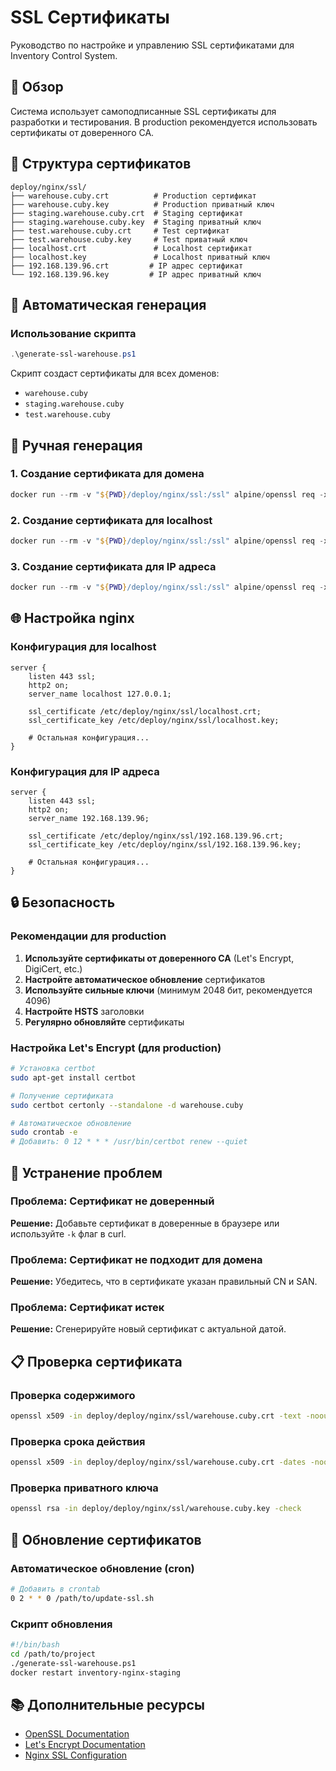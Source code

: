 # SSL Сертификаты

Руководство по настройке и управлению SSL сертификатами для Inventory Control System.

## 🔐 Обзор

Система использует самоподписанные SSL сертификаты для разработки и тестирования. В production рекомендуется использовать сертификаты от доверенного CA.

## 📁 Структура сертификатов

```
deploy/nginx/ssl/
├── warehouse.cuby.crt          # Production сертификат
├── warehouse.cuby.key          # Production приватный ключ
├── staging.warehouse.cuby.crt  # Staging сертификат
├── staging.warehouse.cuby.key  # Staging приватный ключ
├── test.warehouse.cuby.crt     # Test сертификат
├── test.warehouse.cuby.key     # Test приватный ключ
├── localhost.crt               # Localhost сертификат
├── localhost.key               # Localhost приватный ключ
├── 192.168.139.96.crt         # IP адрес сертификат
└── 192.168.139.96.key         # IP адрес приватный ключ
```

## 🚀 Автоматическая генерация

### Использование скрипта
```powershell
.\generate-ssl-warehouse.ps1
```

Скрипт создаст сертификаты для всех доменов:
- `warehouse.cuby`
- `staging.warehouse.cuby`
- `test.warehouse.cuby`

## 🔧 Ручная генерация

### 1. Создание сертификата для домена
```powershell
docker run --rm -v "${PWD}/deploy/nginx/ssl:/ssl" alpine/openssl req -x509 -newkey rsa:4096 -keyout /ssl/domain.key -out /ssl/domain.crt -days 365 -nodes -subj "/C=US/ST=State/L=City/O=Organization/OU=OrgUnit/CN=domain.com"
```

### 2. Создание сертификата для localhost
```powershell
docker run --rm -v "${PWD}/deploy/nginx/ssl:/ssl" alpine/openssl req -x509 -newkey rsa:4096 -keyout /ssl/localhost.key -out /ssl/localhost.crt -days 365 -nodes -subj "/C=US/ST=State/L=City/O=Organization/OU=OrgUnit/CN=localhost" -addext "subjectAltName=DNS:localhost,DNS:127.0.0.1,IP:127.0.0.1"
```

### 3. Создание сертификата для IP адреса
```powershell
docker run --rm -v "${PWD}/deploy/nginx/ssl:/ssl" alpine/openssl req -x509 -newkey rsa:4096 -keyout /ssl/192.168.139.96.key -out /ssl/192.168.139.96.crt -days 365 -nodes -subj "/C=US/ST=State/L=City/O=Organization/OU=OrgUnit/CN=192.168.139.96" -addext "subjectAltName=DNS:localhost,DNS:192.168.139.96,IP:192.168.139.96,IP:127.0.0.1"
```

## 🌐 Настройка nginx

### Конфигурация для localhost
```nginx
server {
    listen 443 ssl;
    http2 on;
    server_name localhost 127.0.0.1;

    ssl_certificate /etc/deploy/nginx/ssl/localhost.crt;
    ssl_certificate_key /etc/deploy/nginx/ssl/localhost.key;
    
    # Остальная конфигурация...
}
```

### Конфигурация для IP адреса
```nginx
server {
    listen 443 ssl;
    http2 on;
    server_name 192.168.139.96;

    ssl_certificate /etc/deploy/nginx/ssl/192.168.139.96.crt;
    ssl_certificate_key /etc/deploy/nginx/ssl/192.168.139.96.key;
    
    # Остальная конфигурация...
}
```

## 🔒 Безопасность

### Рекомендации для production
1. **Используйте сертификаты от доверенного CA** (Let's Encrypt, DigiCert, etc.)
2. **Настройте автоматическое обновление** сертификатов
3. **Используйте сильные ключи** (минимум 2048 бит, рекомендуется 4096)
4. **Настройте HSTS** заголовки
5. **Регулярно обновляйте** сертификаты

### Настройка Let's Encrypt (для production)
```bash
# Установка certbot
sudo apt-get install certbot

# Получение сертификата
sudo certbot certonly --standalone -d warehouse.cuby

# Автоматическое обновление
sudo crontab -e
# Добавить: 0 12 * * * /usr/bin/certbot renew --quiet
```

## 🐛 Устранение проблем

### Проблема: Сертификат не доверенный
**Решение:** Добавьте сертификат в доверенные в браузере или используйте `-k` флаг в curl.

### Проблема: Сертификат не подходит для домена
**Решение:** Убедитесь, что в сертификате указан правильный CN и SAN.

### Проблема: Сертификат истек
**Решение:** Сгенерируйте новый сертификат с актуальной датой.

## 📋 Проверка сертификата

### Проверка содержимого
```bash
openssl x509 -in deploy/deploy/nginx/ssl/warehouse.cuby.crt -text -noout
```

### Проверка срока действия
```bash
openssl x509 -in deploy/deploy/nginx/ssl/warehouse.cuby.crt -dates -noout
```

### Проверка приватного ключа
```bash
openssl rsa -in deploy/deploy/nginx/ssl/warehouse.cuby.key -check
```

## 🔄 Обновление сертификатов

### Автоматическое обновление (cron)
```bash
# Добавить в crontab
0 2 * * 0 /path/to/update-ssl.sh
```

### Скрипт обновления
```bash
#!/bin/bash
cd /path/to/project
./generate-ssl-warehouse.ps1
docker restart inventory-nginx-staging
```

## 📚 Дополнительные ресурсы

- [OpenSSL Documentation](https://www.openssl.org/docs/)
- [Let's Encrypt Documentation](https://letsencrypt.org/docs/)
- [Nginx SSL Configuration](https://nginx.org/en/docs/http/configuring_https_servers.html)
